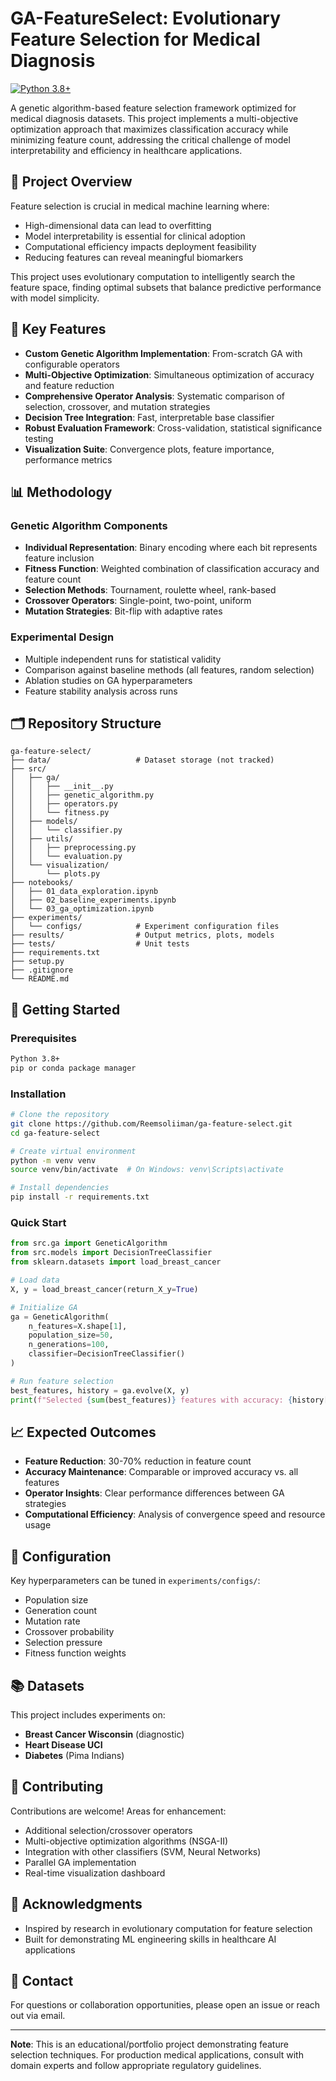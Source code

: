 # GA-FeatureSelect: Evolutionary Feature Selection for Medical Diagnosis

[![Python 3.8+](https://img.shields.io/badge/python-3.8+-blue.svg)](https://www.python.org/downloads/)

A genetic algorithm-based feature selection framework optimized for medical diagnosis datasets. This project implements a multi-objective optimization approach that maximizes classification accuracy while minimizing feature count, addressing the critical challenge of model interpretability and efficiency in healthcare applications.

## 🎯 Project Overview

Feature selection is crucial in medical machine learning where:
- High-dimensional data can lead to overfitting
- Model interpretability is essential for clinical adoption
- Computational efficiency impacts deployment feasibility
- Reducing features can reveal meaningful biomarkers

This project uses evolutionary computation to intelligently search the feature space, finding optimal subsets that balance predictive performance with model simplicity.

## 🔬 Key Features

- **Custom Genetic Algorithm Implementation**: From-scratch GA with configurable operators
- **Multi-Objective Optimization**: Simultaneous optimization of accuracy and feature reduction
- **Comprehensive Operator Analysis**: Systematic comparison of selection, crossover, and mutation strategies
- **Decision Tree Integration**: Fast, interpretable base classifier
- **Robust Evaluation Framework**: Cross-validation, statistical significance testing
- **Visualization Suite**: Convergence plots, feature importance, performance metrics

## 📊 Methodology

### Genetic Algorithm Components
- **Individual Representation**: Binary encoding where each bit represents feature inclusion
- **Fitness Function**: Weighted combination of classification accuracy and feature count
- **Selection Methods**: Tournament, roulette wheel, rank-based
- **Crossover Operators**: Single-point, two-point, uniform
- **Mutation Strategies**: Bit-flip with adaptive rates

### Experimental Design
- Multiple independent runs for statistical validity
- Comparison against baseline methods (all features, random selection)
- Ablation studies on GA hyperparameters
- Feature stability analysis across runs

## 🗂️ Repository Structure

```
ga-feature-select/
├── data/                   # Dataset storage (not tracked)
├── src/
│   ├── ga/
│   │   ├── __init__.py
│   │   ├── genetic_algorithm.py
│   │   ├── operators.py
│   │   └── fitness.py
│   ├── models/
│   │   └── classifier.py
│   ├── utils/
│   │   ├── preprocessing.py
│   │   └── evaluation.py
│   └── visualization/
│       └── plots.py
├── notebooks/
│   ├── 01_data_exploration.ipynb
│   ├── 02_baseline_experiments.ipynb
│   └── 03_ga_optimization.ipynb
├── experiments/
│   └── configs/            # Experiment configuration files
├── results/                # Output metrics, plots, models
├── tests/                  # Unit tests
├── requirements.txt
├── setup.py
├── .gitignore
└── README.md
```

## 🚀 Getting Started

### Prerequisites
```bash
Python 3.8+
pip or conda package manager
```

### Installation
```bash
# Clone the repository
git clone https://github.com/Reemsoliiman/ga-feature-select.git
cd ga-feature-select

# Create virtual environment
python -m venv venv
source venv/bin/activate  # On Windows: venv\Scripts\activate

# Install dependencies
pip install -r requirements.txt
```

### Quick Start
```python
from src.ga import GeneticAlgorithm
from src.models import DecisionTreeClassifier
from sklearn.datasets import load_breast_cancer

# Load data
X, y = load_breast_cancer(return_X_y=True)

# Initialize GA
ga = GeneticAlgorithm(
    n_features=X.shape[1],
    population_size=50,
    n_generations=100,
    classifier=DecisionTreeClassifier()
)

# Run feature selection
best_features, history = ga.evolve(X, y)
print(f"Selected {sum(best_features)} features with accuracy: {history['best_fitness'][-1]:.3f}")
```

## 📈 Expected Outcomes

- **Feature Reduction**: 30-70% reduction in feature count
- **Accuracy Maintenance**: Comparable or improved accuracy vs. all features
- **Operator Insights**: Clear performance differences between GA strategies
- **Computational Efficiency**: Analysis of convergence speed and resource usage

## 🔧 Configuration

Key hyperparameters can be tuned in `experiments/configs/`:
- Population size
- Generation count
- Mutation rate
- Crossover probability
- Selection pressure
- Fitness function weights

## 📚 Datasets

This project includes experiments on:
- **Breast Cancer Wisconsin** (diagnostic)
- **Heart Disease UCI**
- **Diabetes** (Pima Indians)

## 🤝 Contributing

Contributions are welcome! Areas for enhancement:
- Additional selection/crossover operators
- Multi-objective optimization algorithms (NSGA-II)
- Integration with other classifiers (SVM, Neural Networks)
- Parallel GA implementation
- Real-time visualization dashboard


## 🙏 Acknowledgments

- Inspired by research in evolutionary computation for feature selection
- Built for demonstrating ML engineering skills in healthcare AI applications

## 📧 Contact

For questions or collaboration opportunities, please open an issue or reach out via email.

---

**Note**: This is an educational/portfolio project demonstrating feature selection techniques. For production medical applications, consult with domain experts and follow appropriate regulatory guidelines.